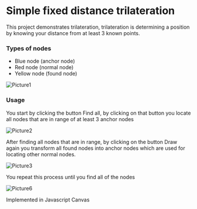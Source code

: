 # Simple fixed distance trilateration

This project demonstrates trilateration, trilateration is determining a position by knowing your distance from at least 3 known points.

### Types of nodes
- Blue node (anchor node)
- Red node (normal node)
- Yellow node (found node)

![Picture1](https://user-images.githubusercontent.com/26391084/164468581-bcc2056a-d8c4-4c2f-8d25-4559986f2a38.png)

### Usage
You start by clicking the button Find all, by clicking on that button you locate all nodes that are in range of at least 3 anchor nodes

![Picture2](https://user-images.githubusercontent.com/26391084/164469062-2ccca2a3-9b4b-4371-91ec-0fdd0cefe3e6.png)

After finding all nodes that are in range, by clicking on the button Draw again you transform all found nodes into anchor nodes which are used for locating
other normal nodes.

![Picture3](https://user-images.githubusercontent.com/26391084/164469696-3e3f6cae-36bf-45c4-9e9a-780aca51d549.png)

You repeat this process until you find all of the nodes

![Picture6](https://user-images.githubusercontent.com/26391084/164469808-f1c88103-4741-48f8-9d98-27b0d59ced71.png)

Implemented in Javascript Canvas
